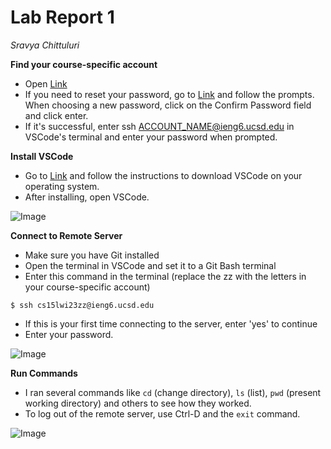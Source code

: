 Lab Report 1
=======
_Sravya Chittuluri_

**Find your course-specific account**
* Open [Link](https://sdacs.ucsd.edu/~icc/index.php)
* If you need to reset your password, go to [Link](https://sdacs.ucsd.edu/~icc/index.php) and follow the prompts. When choosing a new password, click on the Confirm Password field and click enter. 
* If it's successful, enter ssh ACCOUNT_NAME@ieng6.ucsd.edu in VSCode's terminal and enter your password when prompted.

**Install VSCode**
* Go to [Link](https://code.visualstudio.com/) and follow the instructions to download VSCode on your operating system.
* After installing, open VSCode.

![Image](<img width="983" alt="image" src="https://user-images.githubusercontent.com/75595601/212614594-f1fc6c01-6007-4719-b294-723a1ce8537f.png">)

**Connect to Remote Server**
* Make sure you have Git installed
* Open the terminal in VSCode and set it to a Git Bash terminal
* Enter this command in the terminal (replace the zz with the letters in your course-specific account)

`$ ssh cs15lwi23zz@ieng6.ucsd.edu`

* If this is your first time connecting to the server, enter 'yes' to continue
* Enter your password. 

![Image](<img width="622" alt="image" src="https://user-images.githubusercontent.com/75595601/212735961-ce56592e-0edf-438d-b52d-e777a63e9495.png">)

**Run Commands**
* I ran several commands like `cd` (change directory), `ls` (list), `pwd` (present working directory) and others to see how they worked.
* To log out of the remote server, use Ctrl-D and the `exit` command.

![Image](<img width="622" alt="image" src="https://user-images.githubusercontent.com/75595601/212747651-ab12330b-4b4b-4dc6-adaf-bbf8e3ed5908.png">)

